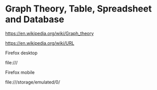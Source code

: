 # Graph Theory, Table, Spreadsheet and Database

https://en.wikipedia.org/wiki/Graph_theory

https://en.wikipedia.org/wiki/URL


Firefox desktop

file:///

Firefox mobile

file:///storage/emulated/0/
